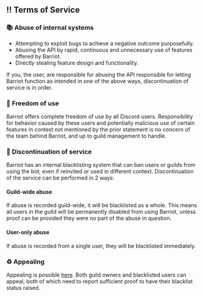 ## ‼️ Terms of Service

### 📚 Abuse of internal systems

- Attempting to exploit bugs to achieve a negative outcome purposefully.
- Abusing the API by rapid, continuous and unnecessary use of features offered by Barriot.
- Directly stealing feature design and functionality.

If you, the user, are responsible for abusing the API responsible for letting Barriot function as intended in one of the above ways,
discontinuation of service is in order.

### 📑 Freedom of use

Barriot offers complete freedom of use by all Discord users. 
Responsibility for behavior caused by these users and potentially malicious use of certain features in context not mentioned by the prior statement 
is no concern of the team behind Barriot, 
and up to guild management to handle.

### 🚫 Discontinuation of service

Barriot has an internal blacklisting system that can ban users or guilds from using the bot, even if reinvited or used in different context. 
Discontinuation of the service can be performed in 2 ways:

#### Guild-wide abuse

If abuse is recorded guild-wide, it will be blacklisted as a whole. 
This means all users in the guild will be permanently disabled from using Barriot, unless proof can be provided they were no part of the abuse in question.

#### User-only abuse

If abuse is recorded from a single user, they will be blacklisted immediately. 

### ♻️ Appealing

Appealing is possible [here](https://barriot.xyz/appeal). 
Both guild owners and blacklisted users can appeal, both of which need to report sufficient proof to have their blacklist status raised.
